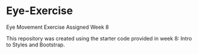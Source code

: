 # Eye-Exercise
Eye Movement Exercise Assigned Week 8

This repository was created using the starter code provided in week 8: Intro to Styles and Bootstrap. 

